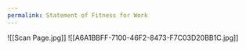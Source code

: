 ```yaml
---
permalink: Statement of Fitness for Work
---
```

![[Scan Page.jpg]]
![[A6A1BBFF-7100-46F2-8473-F7C03D20BB1C.jpg]]